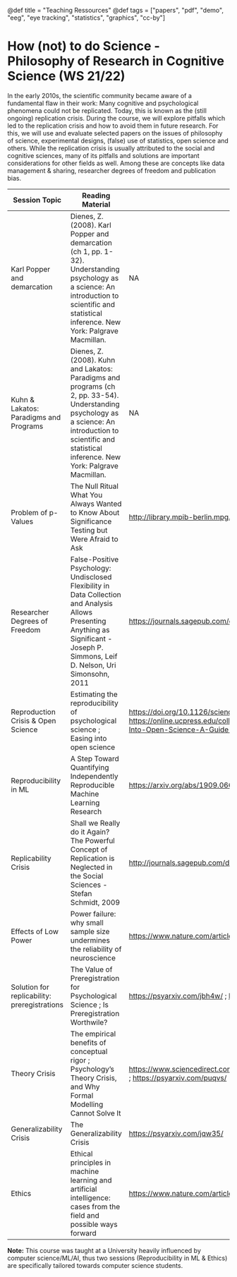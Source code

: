 @def title = "Teaching Ressources" @def tags = ["papers", "pdf", "demo", "eeg", "eye tracking", "statistics", "graphics", "cc-by"]

# How (not) to do Science - Philosophy of Research in Cognitive Science (WS 21/22)

In the early 2010s, the scientific community became aware of a fundamental flaw in their work: Many cognitive and psychological phenomena could not be replicated. Today, this is known as the (still ongoing) replication crisis. During the course, we will explore pitfalls which led to the replication crisis and how to avoid them in future research. For this, we will use and evaluate selected papers on the issues of philosophy of science, experimental designs, (false) use of statistics, open science and others. While the replication crisis is usually attributed to the social and cognitive sciences, many of its pitfalls and solutions are important considerations for other fields as well. Among these are concepts like data management & sharing, researcher degrees of freedom and publication bias.



| **Session Topic** | **Reading Material** | **Link to Paper** |
|-------------------|----------------------|-------------------|
Karl Popper and demarcation | Dienes, Z. (2008). Karl Popper and demarcation (ch 1, pp. 1-32). Understanding psychology as a science: An introduction to scientific and statistical inference. New York: Palgrave Macmillan. | NA
Kuhn & Lakatos: Paradigms and Programs | Dienes, Z. (2008). Kuhn and Lakatos: Paradigms and programs (ch 2, pp. 33-54). Understanding psychology as a science: An introduction to scientific and statistical inference. New York: Palgrave Macmillan. | NA
Problem of p-Values | The Null Ritual What You Always Wanted to Know About Significance Testing but Were Afraid to Ask | http://library.mpib-berlin.mpg.de/ft/gg/GG_Null_2004.pdf
Researcher Degrees of Freedom | False-Positive Psychology: Undisclosed Flexibility in Data Collection and Analysis Allows Presenting Anything as Significant - Joseph P. Simmons, Leif D. Nelson, Uri Simonsohn, 2011 | https://journals.sagepub.com/doi/10.1177/0956797611417632
Reproduction Crisis & Open Science | Estimating the reproducibility of psychological science ; Easing into open science |https://doi.org/10.1126/science.aac4716 ; https://online.ucpress.edu/collabra/article/7/1/18684/115927/Easing-Into-Open-Science-A-Guide-for-Graduate
|Reproducibility in ML | A Step Toward Quantifying Independently Reproducible Machine Learning Research  | https://arxiv.org/abs/1909.06674
| Replicability Crisis | Shall we Really do it Again? The Powerful Concept of Replication is Neglected in the Social Sciences - Stefan Schmidt, 2009 | http://journals.sagepub.com/doi/10.1037/a0015108
|Effects of Low Power|Power failure: why small sample size undermines the reliability of neuroscience|https://www.nature.com/articles/nrn3475
|Solution for replicability: preregistrations| The Value of Preregistration for Psychological Science ; Is Preregistration Worthwile? | https://psyarxiv.com/jbh4w/ ; https://psyarxiv.com/x36pz/
Theory Crisis| The empirical benefits of conceptual rigor ; Psychology’s Theory Crisis, and Why Formal Modelling Cannot Solve It| https://www.sciencedirect.com/science/article/pii/S0022103115001092 ; https://psyarxiv.com/puqvs/ |
Generalizability Crisis |The Generalizability Crisis | https://psyarxiv.com/jqw35/ |
Ethics |Ethical principles in machine learning and artificial intelligence: cases from the field and possible ways forward| https://www.nature.com/articles/s41599-020-0501-9 |

**Note:** This course was taught at a University heavily influenced by computer science/ML/AI, thus two sessions (Reproducibility in ML & Ethics) are specifically tailored towards computer science students.